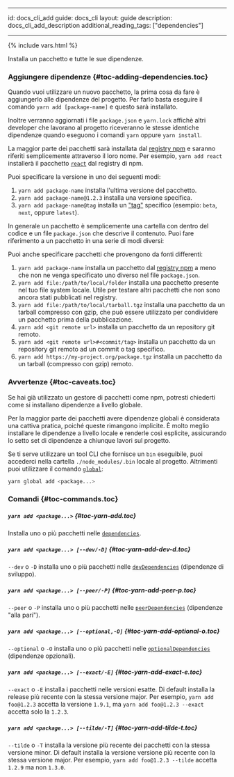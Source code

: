 * * *

id: docs_cli_add guide: docs_cli layout: guide description: docs_cli_add_description additional_reading_tags: ["dependencies"]

* * *

{% include vars.html %}

<p class="lead">Installa un pacchetto e tutte le sue dipendenze.</p>

### Aggiungere dipendenze [](#toc-adding-dependencies){#toc-adding-dependencies.toc}

Quando vuoi utilizzare un nuovo pacchetto, la prima cosa da fare è aggiungerlo alle dipendenze del progetto. Per farlo basta eseguire il comando `yarn add [package-name]` e questo sarà installato.

Inoltre verranno aggiornati i file `package.json` e `yarn.lock` affichè altri developer che lavorano al progetto riceveranno le stesse identiche dipendenze quando eseguono i comandi `yarn` oppure `yarn install`.

La maggior parte dei pacchetti sarà installata dal [registry npm](https://www.npmjs.com/) e saranno riferiti semplicemente attraverso il loro nome. Per esempio, `yarn add react` installerà il pacchetto [`react`](https://www.npmjs.com/package/react) dal registry di npm.

Puoi specificare la versione in uno dei seguenti modi:

  1. `yarn add package-name` installa l'ultima versione del pacchetto.
  2. `yarn add package-name@1.2.3` installa una versione specifica.
  3. `yarn add package-name@tag` installa un ["tag"]({{url_base}}/docs/cli/tag) specifico (esempio: `beta`, `next`, oppure `latest`).

In generale un pacchetto è semplicemente una cartella con dentro del codice e un file `package.json` che descrive il contenuto. Puoi fare riferimento a un pacchetto in una serie di modi diversi:

Puoi anche specificare pacchetti che provengono da fonti differenti:

  1. `yarn add package-name` installa un pacchetto dal [registry npm](https://www.npmjs.com/) a meno che non ne venga specificato uno diverso nel file `package.json`.
  2. `yarn add file:/path/to/local/folder` installa una pacchetto presente nel tuo file system locale. Utile per testare altri pacchetti che non sono ancora stati pubblicati nel registry.
  3. `yarn add file:/path/to/local/tarball.tgz` installa una pacchetto da un tarball compresso con gzip, che può essere utilizzato per condividere un pacchetto prima della pubblicazione.
  4. `yarn add <git remote url>` installa un pacchetto da un repository git remoto.
  5. `yarn add <git remote url>#<commit/tag>` installa un pacchetto da un repository git remoto ad un commit o tag specifico.
  6. `yarn add https://my-project.org/package.tgz` installa un pacchetto da un tarball (compresso con gzip) remoto.

### Avvertenze [](#toc-caveats){#toc-caveats.toc}

Se hai già utilizzato un gestore di pacchetti come npm, potresti chiederti come si installano dipendenze a livello globale.

Per la maggior parte dei pacchetti avere dipendenze globali è considerata una cattiva pratica, poiché queste rimangono implicite. È molto meglio installare le dipendenze a livello locale e renderle così esplicite, assicurando lo setto set di dipendenze a chiunque lavori sul progetto.

Se ti serve utilizzare un tool CLI che fornisce un `bin` eseguibile, puoi accederci nella cartella `./node_modules/.bin` locale al progetto. Altrimenti puoi utilizzare il comando [`global`]({{url_base}}/docs/cli/global):

```sh
yarn global add <package...>
```

### Comandi [](#toc-commands){#toc-commands.toc}

##### `yarn add <package...>` [](#toc-yarn-add){#toc-yarn-add.toc}

Installa uno o più pacchetti nelle [`dependencies`]({{url_base}}/docs/dependency-types#toc-dependencies).

##### `yarn add <package...> [--dev/-D]` [](#toc-yarn-add-dev-d){#toc-yarn-add-dev-d.toc}

`--dev` o `-D` installa uno o più pacchetti nelle [`devDependencies`]({{url_base}}/docs/dependency-types#toc-dev-dependencies) (dipendenze di sviluppo).

##### `yarn add <package...> [--peer/-P]` [](#toc-yarn-add-peer-p){#toc-yarn-add-peer-p.toc}

`--peer` o `-P` installa uno o più pacchetti nelle [`peerDependencies`]({{url_base}}/docs/dependency-types#toc-peer-dependencies) (dipendenze "alla pari").

##### `yarn add <package...> [--optional,-O]` [](#toc-yarn-add-optional-o){#toc-yarn-add-optional-o.toc}

`--optional` o `-O` installa uno o più pacchetti nelle [`optionalDependencies`]({{url_base}}/docs/dependency-types#toc-optional-dependencies) (dipendenze opzionali).

##### `yarn add <package...> [--exact/-E]` [](#toc-yarn-add-exact-e){#toc-yarn-add-exact-e.toc}

`--exact` o `-E` installa i pacchetti nelle versioni esatte. Di default installa la release più recente con la stessa versione major. Per esempio, `yarn add foo@1.2.3` accetta la versione `1.9.1`, ma `yarn add foo@1.2.3 --exact` accetta solo la `1.2.3`.

##### `yarn add <package...> [--tilde/-T]` [](#toc-yarn-add-tilde-t){#toc-yarn-add-tilde-t.toc}

`--tilde` o `-T` installa la versione più recente dei pacchetti con la stessa versione minor. Di default installa la versione versione più recente con la stessa versione major. Per esempio, `yarn add foo@1.2.3 --tilde` accetta `1.2.9` ma non `1.3.0`.